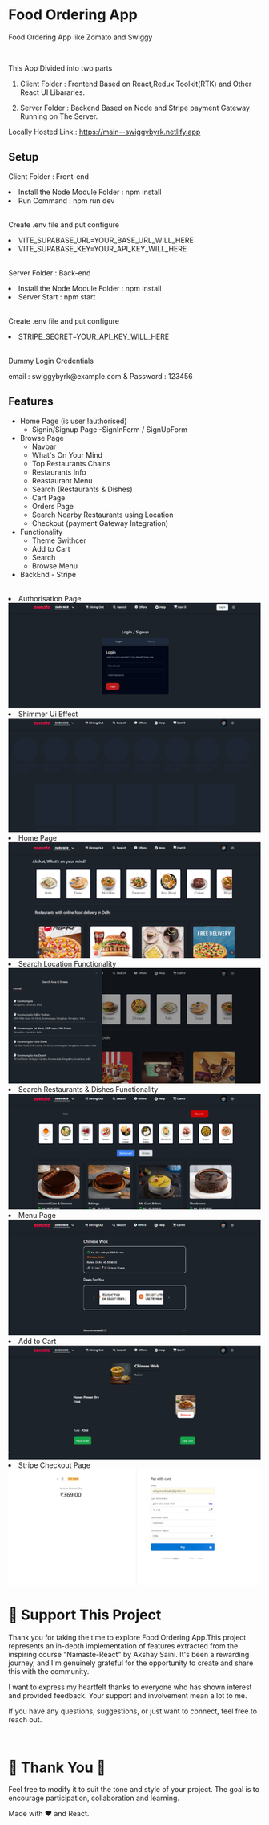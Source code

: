 # Food Ordering App

<p> Food Ordering App like Zomato and Swiggy</p>
          <br />

This App Divided into two parts
<br />

1. Client Folder : Frontend Based on React,Redux Toolkit(RTK) and Other React UI Libararies.
   <br />

2. Server Folder : Backend Based on Node and Stripe payment Gateway Running on The Server.
   <br />

Locally Hosted Link : https://main--swiggybyrk.netlify.app
<br />

<h2>Setup</h2>
<p>Client Folder : Front-end</p>
<li>Install the Node Module Folder : npm install</li>
<li>Run Command : npm run dev</li>
          <br />
<p>Create .env file and put configure</p>
<li>VITE_SUPABASE_URL=YOUR_BASE_URL_WILL_HERE</li>
<li>VITE_SUPABASE_KEY=YOUR_API_KEY_WILL_HERE</li>
          <br />
<p>Server Folder : Back-end</p>
<li>Install the Node Module Folder : npm install</li>
<li>Server Start : npm start</li>
          <br />
<p>Create .env file and put configure</p>
<li>STRIPE_SECRET=YOUR_API_KEY_WILL_HERE</li>
          <br />
<p>Dummy Login Credentials</p>
<p>email : swiggybyrk@example.com & Password : 123456</p>
<h2>Features</h2>

- Home Page (is user !authorised)
  - Signin/Signup Page
    -SignInForm / SignUpForm
- Browse Page
  - Navbar
  - What's On Your Mind
  - Top Restaurants Chains
  - Restaurants Info
  - Reastaurant Menu
  - Search (Restaurants & Dishes)
  - Cart Page
  - Orders Page
  - Search Nearby Restaurants using Location
  - Checkout (payment Gateway Integration)
- Functionality
  - Theme Swithcer
  - Add to Cart
  - Search
  - Browse Menu
- BackEnd - Stripe
<br />
<li>Authorisation Page</li>
      <img src="./Client/public/assets/image.png" alt="" />

<li>Shimmer Ui Effect</li>
 <img src="./Client/public/assets/image-1.png" alt="" />

<li>Home Page</li>
 <img src="./Client/public/assets/z.png" alt="" />

<li>Search Location Functionality</li>
 <img src="./Client/public/assets/image-2.png" alt="" />

<li>Search Restaurants & Dishes Functionality</li>
 <img src="./Client/public/assets/image-4.png" alt="" />

<li>Menu Page</li>
 <img src="./Client/public/assets/image-5.png" alt="" />

<li>Add to Cart</li>
 <img src="./Client/public/assets/image-6.png" alt="" />

<li>Stripe Checkout Page</li>
 <img src="./Client/public/assets/image-7.png" alt="" />

<h1>💖 Support This Project</h1>
<p>Thank you for taking the time to explore Food Ordering App.This project represents an in-depth implementation of features extracted from the inspiring course "Namaste-React" by Akshay Saini. It's been a rewarding journey, and I'm genuinely grateful for the opportunity to create and share this with the community.</p>
<p>I want to express my heartfelt thanks to everyone who has shown interest and provided feedback. Your support and involvement mean a lot to me.</p>
<p>If you have any questions, suggestions, or just want to connect, feel free to reach out.</p>
          <br />
<Happy coding />
<h1>🙏 Thank You 🙏</h1>
<p>Feel free to modify it to suit the tone and style of your project. The goal is to encourage participation, collaboration and learning.</p>
<p>Made with ❤️ and React.</p>

